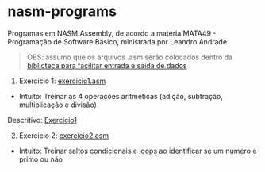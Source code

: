 # nasm-programs
Programas em NASM Assembly, de acordo a matéria MATA49 - Programação de Software Básico, ministrada por Leandro Andrade
> OBS: assumo que os arquivos .asm serão colocados dentro da [biblioteca para facilitar entrada e saida de dados](https://disciplinas.dcc.ufba.br/pub/MATA49/InstalacaoLinux32Bits/linux-ex.zip)  

1. Exercicio 1: [exercicio1.asm](../master/exercicio1.asm) 
* Intuito: Treinar as 4 operações aritméticas (adição, subtração, multiplicação e divisão)

Descritivo: [Exercicio1](https://www.moodle.ufba.br/pluginfile.php/616212/mod_resource/content/1/exercicio_01_2018_2.pdf)
        
2. Exercicio 2: [exercicio2.asm](../master/exercicio2.asm)
* Intuito: Treinar saltos condicionais e loops ao identificar se um numero é primo ou não
